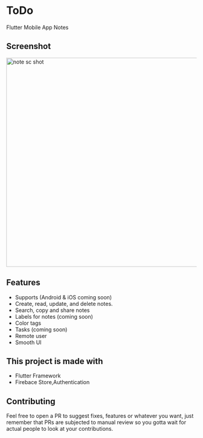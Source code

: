 # ToDo
 Flutter Mobile App Notes

## Screenshot
<img width="552" alt="note sc shot" src="https://github.com/user-attachments/assets/0d1ec73e-798f-49dd-a311-85ecf182c042">



## Features
- Supports (Android & iOS coming soon)
- Create, read, update, and delete notes.
- Search, copy and share notes
- Labels for notes (coming soon)
- Color tags
- Tasks (coming soon)
- Remote user
- Smooth UI



## This project is made with
- Flutter Framework
- Firebace Store,Authentication

## Contributing

Feel free to open a PR to suggest fixes, features or whatever you want, just remember that PRs are subjected to manual review so you gotta wait for actual people to look at your contributions.


 
